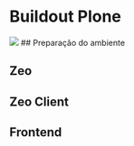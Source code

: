 # Buildout Plone

<img src="https://raw.github.com/andreclimaco/buildout.plone/master/docs/configuration.png"/>
## Preparação do ambiente

## Zeo

## Zeo Client

## Frontend
